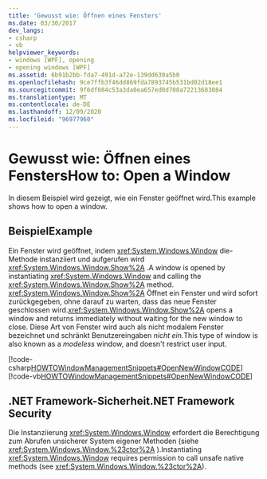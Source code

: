 ```yaml
---
title: 'Gewusst wie: Öffnen eines Fensters'
ms.date: 03/30/2017
dev_langs:
- csharp
- vb
helpviewer_keywords:
- windows [WPF], opening
- opening windows [WPF]
ms.assetid: 6b91b2bb-fda7-491d-a72e-139dd630a5b0
ms.openlocfilehash: 9ce7ffb3f46dd869fda7893745b531bd02d18ee1
ms.sourcegitcommit: 9f6df084c53a3da0ea657ed0d708a72213683084
ms.translationtype: MT
ms.contentlocale: de-DE
ms.lasthandoff: 12/09/2020
ms.locfileid: "96977960"
---
```

# <a name="how-to-open-a-window"></a><span data-ttu-id="c1077-102">Gewusst wie: Öffnen eines Fensters</span><span class="sxs-lookup"><span data-stu-id="c1077-102">How to: Open a Window</span></span>
<span data-ttu-id="c1077-103">In diesem Beispiel wird gezeigt, wie ein Fenster geöffnet wird.</span><span class="sxs-lookup"><span data-stu-id="c1077-103">This example shows how to open a window.</span></span>  
  
## <a name="example"></a><span data-ttu-id="c1077-104">Beispiel</span><span class="sxs-lookup"><span data-stu-id="c1077-104">Example</span></span>  
 <span data-ttu-id="c1077-105">Ein Fenster wird geöffnet, indem <xref:System.Windows.Window> die-Methode instanziiert und aufgerufen wird <xref:System.Windows.Window.Show%2A> .</span><span class="sxs-lookup"><span data-stu-id="c1077-105">A window is opened by instantiating <xref:System.Windows.Window> and calling the <xref:System.Windows.Window.Show%2A> method.</span></span> <span data-ttu-id="c1077-106"><xref:System.Windows.Window.Show%2A> Öffnet ein Fenster und wird sofort zurückgegeben, ohne darauf zu warten, dass das neue Fenster geschlossen wird.</span><span class="sxs-lookup"><span data-stu-id="c1077-106"><xref:System.Windows.Window.Show%2A> opens a window and returns immediately without waiting for the new window to close.</span></span> <span data-ttu-id="c1077-107">Diese Art von Fenster wird auch als nicht modalem Fenster bezeichnet und schränkt Benutzereingaben *nicht ein.*</span><span class="sxs-lookup"><span data-stu-id="c1077-107">This type of window is also known as a *modeless* window, and doesn't restrict user input.</span></span>  
  
 [!code-csharp[HOWTOWindowManagementSnippets#OpenNewWindowCODE](~/samples/snippets/csharp/VS_Snippets_Wpf/HOWTOWindowManagementSnippets/CSharp/MainWindow.xaml.cs#opennewwindowcode)]
 [!code-vb[HOWTOWindowManagementSnippets#OpenNewWindowCODE](~/samples/snippets/visualbasic/VS_Snippets_Wpf/HOWTOWindowManagementSnippets/visualbasic/mainwindow.xaml.vb#opennewwindowcode)]  
  
## <a name="net-framework-security"></a><span data-ttu-id="c1077-108">.NET Framework-Sicherheit</span><span class="sxs-lookup"><span data-stu-id="c1077-108">.NET Framework Security</span></span>  
 <span data-ttu-id="c1077-109">Die Instanziierung <xref:System.Windows.Window> erfordert die Berechtigung zum Abrufen unsicherer System eigener Methoden (siehe <xref:System.Windows.Window.%23ctor%2A> ).</span><span class="sxs-lookup"><span data-stu-id="c1077-109">Instantiating <xref:System.Windows.Window> requires permission to call unsafe native methods (see <xref:System.Windows.Window.%23ctor%2A>).</span></span>
